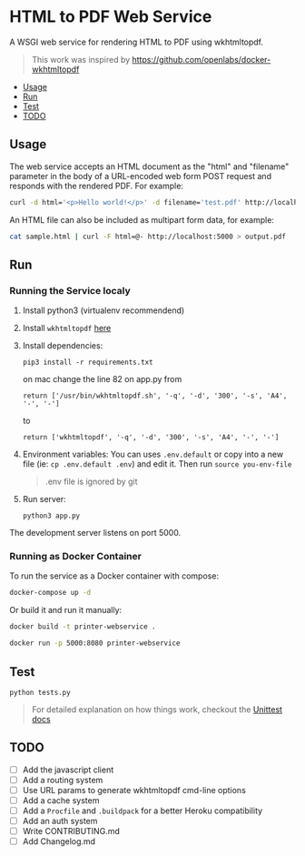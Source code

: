 # HTML to PDF Web Service

A WSGI web service for rendering HTML to PDF using wkhtmltopdf.

> This work was inspired by https://github.com/openlabs/docker-wkhtmltopdf

- [Usage](#usage)
- [Run](#run)
- [Test](#test)
- [TODO](#todo)

## Usage

The web service accepts an HTML document as the "html" and "filename" parameter in the body
of a URL-encoded web form POST request and responds with the rendered PDF. For
example:

```sh
curl -d html='<p>Hello world!</p>' -d filename='test.pdf' http://localhost:5000 > output.pdf
```

An HTML file can also be included as multipart form data, for example:

```sh
cat sample.html | curl -F html=@- http://localhost:5000 > output.pdf
```


## Run

### Running the Service localy

 1. Install python3 (virtualenv recommendend)

 2. Install `wkhtmltopdf` [here](http://wkhtmltopdf.org/downloads.html)

 3. Install dependencies:

    ```
    pip3 install -r requirements.txt
    ```

    on mac change the line 82 on app.py from

    ```
    return ['/usr/bin/wkhtmltopdf.sh', '-q', '-d', '300', '-s', 'A4', '-', '-']
    ```

    to

    ```
    return ['wkhtmltopdf', '-q', '-d', '300', '-s', 'A4', '-', '-']
    ```

 4. Environment variables:
    You can uses `.env.default` or copy into a new file (ie: `cp .env.default .env`) and edit it.
    Then run `source you-env-file`

    > .env file is ignored by git


 5. Run server:

    ```
    python3 app.py
    ```

The development server listens on port 5000.


### Running as Docker Container

To run the service as a Docker container with compose:

 ```sh
docker-compose up -d
```

Or build it and run it manually:

```sh
docker build -t printer-webservice .
```

```sh
docker run -p 5000:8080 printer-webservice
```

## Test

`python tests.py`

> For detailed explanation on how things work, checkout the [Unittest docs](https://docs.python.org/3/library/unittest.html)


## TODO

- [ ] Add the javascript client
- [ ] Add a routing system
- [ ] Use URL params to generate wkhtmltopdf cmd-line options
- [ ] Add a cache system
- [ ] Add a `Procfile` and `.buildpack` for a better Heroku compatibility
- [ ] Add an auth system
- [ ] Write CONTRIBUTING.md
- [ ] Add Changelog.md
